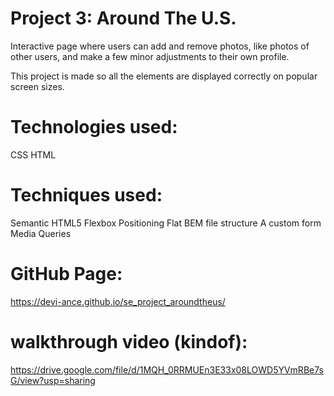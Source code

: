 # Project 3: Around The U.S.

Interactive page where users can add and remove photos, like photos of other users, and make a few minor adjustments to their own profile.

This project is made so all the elements are displayed correctly on popular screen sizes.

# Technologies used:

CSS
HTML

# Techniques used:

Semantic HTML5
Flexbox
Positioning
Flat BEM file structure
A custom form
Media Queries

# GitHub Page:

https://devi-ance.github.io/se_project_aroundtheus/

# walkthrough video (kindof):

https://drive.google.com/file/d/1MQH_0RRMUEn3E33x08LOWD5YVmRBe7sG/view?usp=sharing
